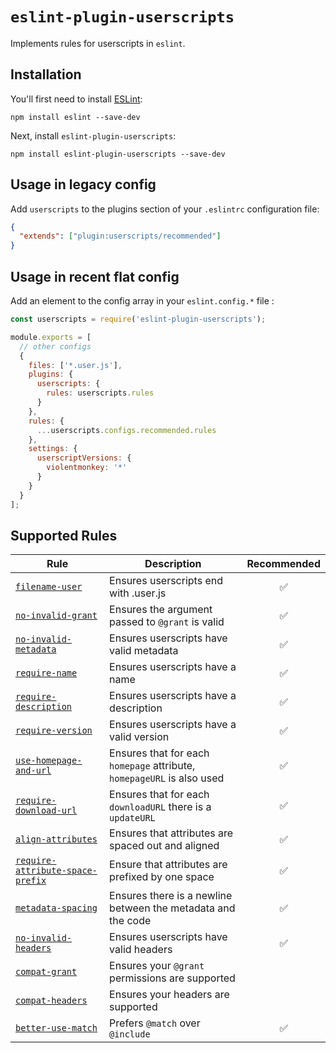 # `eslint-plugin-userscripts`

Implements rules for userscripts in `eslint`.

## Installation

You'll first need to install [ESLint](http://eslint.org):

```shell
npm install eslint --save-dev
```

Next, install `eslint-plugin-userscripts`:

```shell
npm install eslint-plugin-userscripts --save-dev
```

## Usage in legacy config

Add `userscripts` to the plugins section of your `.eslintrc` configuration file:

```json
{
  "extends": ["plugin:userscripts/recommended"]
}
```

## Usage in recent flat config

Add an element to the config array in your `eslint.config.*` file :

```js
const userscripts = require('eslint-plugin-userscripts');

module.exports = [
  // other configs
  {
    files: ['*.user.js'],
    plugins: {
      userscripts: {
        rules: userscripts.rules
      }
    },
    rules: {
      ...userscripts.configs.recommended.rules
    },
    settings: {
      userscriptVersions: {
        violentmonkey: '*'
      }
    }
  }
];
```

## Supported Rules

| Rule                                                                             | Description                                                            | Recommended |
| -------------------------------------------------------------------------------- | ---------------------------------------------------------------------- | :---------: |
| [`filename-user`](docs/rules/filename-user.md)                                   | Ensures userscripts end with .user.js                                  |     ✅      |
| [`no-invalid-grant`](docs/rules/no-invalid-grant.md)                             | Ensures the argument passed to `@grant` is valid                       |     ✅      |
| [`no-invalid-metadata`](docs/rules/no-invalid-metadata.md)                       | Ensures userscripts have valid metadata                                |     ✅      |
| [`require-name`](docs/rules/require-name.md)                                     | Ensures userscripts have a name                                        |     ✅      |
| [`require-description`](docs/rules/require-description.md)                       | Ensures userscripts have a description                                 |     ✅      |
| [`require-version`](docs/rules/require-version.md)                               | Ensures userscripts have a valid version                               |     ✅      |
| [`use-homepage-and-url`](docs/rules/use-homepage-and-url.md)                     | Ensures that for each `homepage` attribute, `homepageURL` is also used |     ✅      |
| [`require-download-url`](docs/rules/require-download-url.md)                     | Ensures that for each `downloadURL` there is a `updateURL`             |     ✅      |
| [`align-attributes`](docs/rules/align-attributes.md)                             | Ensures that attributes are spaced out and aligned                     |     ✅      |
| [`require-attribute-space-prefix`](docs/rules/require-attribute-space-prefix.md) | Ensure that attributes are prefixed by one space                       |     ✅      |
| [`metadata-spacing`](docs/rules/metadata-spacing.md)                             | Ensures there is a newline between the metadata and the code           |     ✅      |
| [`no-invalid-headers`](docs/rules/no-invalid-headers.md)                         | Ensures userscripts have valid headers                                 |     ✅      |
| [`compat-grant`](docs/rules/compat-grant.md)                                     | Ensures your `@grant` permissions are supported                        |             |
| [`compat-headers`](docs/rules/compat-headers.md)                                 | Ensures your headers are supported                                     |             |
| [`better-use-match`](docs/rules/better-use-match.md)                             | Prefers `@match` over `@include`                                       |     ✅      |
